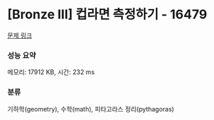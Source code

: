# [Bronze III] 컵라면 측정하기 - 16479 

[문제 링크](https://www.acmicpc.net/problem/16479) 

### 성능 요약

메모리: 17912 KB, 시간: 232 ms

### 분류

기하학(geometry), 수학(math), 피타고라스 정리(pythagoras)

